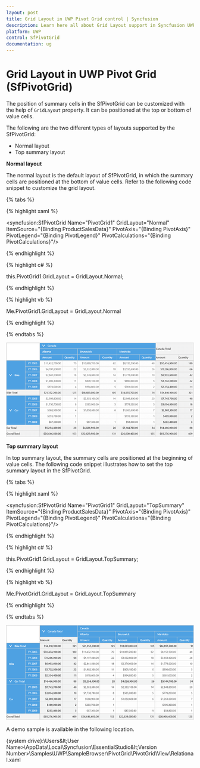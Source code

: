 ```yaml
---
layout: post
title: Grid Layout in UWP Pivot Grid control | Syncfusion
description: Learn here all about Grid Layout support in Syncfusion UWP Pivot Grid (SfPivotGrid) control and more.
platform: UWP
control: SfPivotGrid
documentation: ug
---
```


# Grid Layout in UWP Pivot Grid (SfPivotGrid)

The position of summary cells in the SfPivotGrid can be customized with the help of `GridLayout` property. It can be positioned at the top or bottom of value cells.

The following are the two different types of layouts supported by the SfPivotGrid:

* Normal layout
* Top summary layout

**Normal layout**

The normal layout is the default layout of SfPivotGrid, in which the summary cells are positioned at the bottom of value cells. Refer to the following code snippet to customize the grid layout.

{% tabs %}

{% highlight xaml %}

 <syncfusion:SfPivotGrid Name="PivotGrid1" GridLayout="Normal"
                         ItemSource="{Binding ProductSalesData}" PivotAxis="{Binding PivotAxis}"
                         PivotLegend="{Binding PivotLegend}" PivotCalculations="{Binding PivotCalculations}"/>

{% endhighlight %}

{% highlight c# %}

this.PivotGrid1.GridLayout = GridLayout.Normal;

{% endhighlight %}

{% highlight vb %}

Me.PivotGrid1.GridLayout = GridLayout.Normal

{% endhighlight %}

{% endtabs %}

![Grid-Layouts_img1](Grid-Layout_images/Grid-Layouts_img1.png)

**Top summary layout**

In top summary layout, the summary cells are positioned at the beginning of value cells. The following code snippet illustrates how to set the top summary layout in the SfPivotGrid.

{% tabs %}

{% highlight xaml %}

 <syncfusion:SfPivotGrid Name="PivotGrid1" GridLayout="TopSummary"
                         ItemSource="{Binding ProductSalesData}" PivotAxis="{Binding PivotAxis}"
                         PivotLegend="{Binding PivotLegend}" PivotCalculations="{Binding PivotCalculations}"/>

{% endhighlight %}

{% highlight c# %}

this.PivotGrid1.GridLayout = GridLayout.TopSummary;

{% endhighlight %}

{% highlight vb %}

Me.PivotGrid1.GridLayout = GridLayout.TopSummary

{% endhighlight %}

{% endtabs %}

![Grid-Layouts_img2](Grid-Layout_images/Grid-Layouts_img2.png)

A demo sample is available in the following location.

{system drive}:\Users\&lt;User Name&gt;\AppData\Local\Syncfusion\EssentialStudio\&lt;Version Number&gt;\Samples\UWP\SampleBrowser\PivotGrid\PivotGrid\View\Relational.xaml
